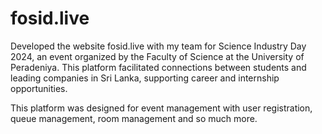 # fosid.live
Developed the website fosid.live with my team for Science Industry Day 2024, an event organized by the Faculty of Science at the University of Peradeniya. This platform facilitated connections between students and leading companies in Sri Lanka, supporting career and internship opportunities.

This platform was designed for event management with user registration, queue management, room management and so much more.
